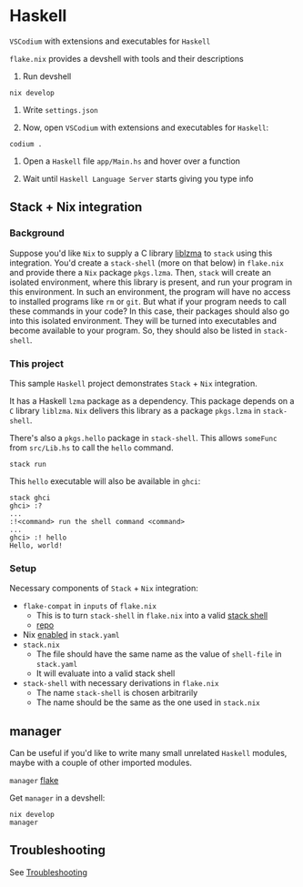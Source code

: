 # Haskell

`VSCodium` with extensions and executables for `Haskell`

`flake.nix` provides a devshell with tools and their descriptions

1. Run devshell

```console
nix develop
```

1. Write `settings.json`

1. Now, open `VSCodium` with extensions and executables for `Haskell`:

```console
codium .
```

1. Open a `Haskell` file `app/Main.hs` and hover over a function

1. Wait until `Haskell Language Server` starts giving you type info

## Stack + Nix integration

### Background

Suppose you'd like `Nix` to supply a C library [liblzma](https://tukaani.org/xz/) to `stack` using this integration.
You'd create a `stack-shell` (more on that below) in `flake.nix` and provide there a `Nix` package `pkgs.lzma`.
Then, `stack` will create an isolated environment, where this library is present, and run your program in this environment.
In such an environment, the program will have no access to installed programs like `rm` or `git`.
But what if your program needs to call these commands in your code?
In this case, their packages should also go into this isolated environment.
They will be turned into executables and become available to your program.
So, they should also be listed in `stack-shell`.

### This project

This sample `Haskell` project demonstrates `Stack` + `Nix` integration.

It has a Haskell `lzma` package as a dependency. This package depends on a `C` library `liblzma`.
`Nix` delivers this library as a package `pkgs.lzma` in `stack-shell`.

There's also a `pkgs.hello` package in `stack-shell`.
This allows `someFunc` from `src/Lib.hs` to call the `hello` command.

```console
stack run
```

This `hello` executable will also be available in `ghci`:

```console
stack ghci
ghci> :?
...
:!<command> run the shell command <command>
...
ghci> :! hello
Hello, world!

```

### Setup

Necessary components of `Stack` + `Nix` integration:

- `flake-compat` in `inputs` of `flake.nix`
  - This is to turn `stack-shell` in `flake.nix` into a valid [stack shell](https://docs.haskellstack.org/en/stable/nix_integration/#external-c-libraries-through-a-shellnix-file)
  - [repo](https://github.com/edolstra/flake-compat)
- Nix [enabled](https://docs.haskellstack.org/en/stable/nix_integration/#configuration-options) in `stack.yaml`
- `stack.nix`
  - The file should have the same name as the value of `shell-file` in `stack.yaml`
  - It will evaluate into a valid stack shell
- `stack-shell` with necessary derivations in `flake.nix`
  - The name `stack-shell` is chosen arbitrarily
  - The name should be the same as the one used in `stack.nix`

## manager

Can be useful if you'd like to write many small unrelated `Haskell` modules, maybe with a couple of other imported modules.

`manager` [flake](https://github.com/br4ch1st0chr0n3/flakes/tree/main/manager)

Get `manager` in a devshell:

```console
nix develop
manager
```

## Troubleshooting

See [Troubleshooting](https://github.com/br4ch1st0chr0n3/flakes#troubleshooting)
